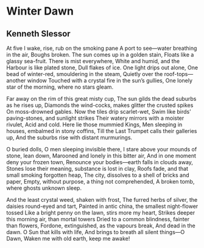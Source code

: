# Winter Dawn
## Kenneth Slessor
At five I wake, rise, rub on the smoking pane
A port to see—water breathing in the air,
Boughs broken. The sun comes up in a golden stain,
Floats like a glassy sea-fruit. There is mist everywhere,
White and humid, and the Harbour is like plated stone,
Dull flakes of ice. One light drips out alone,
One bead of winter-red, smouldering in the steam,
Quietly over the roof-tops—another window
Touched with a crystal fire in the sun’s gullies,
One lonely star of the morning, where no stars gleam.

Far away on the rim of this great misty cup,
The sun gilds the dead suburbs as he rises up,
Diamonds the wind-cocks, makes glitter the crusted spikes
On moss-drowned gables. Now the tiles drip scarlet-wet,
Swim like birds’ paving-stones, and sunlight strikes
Their watery mirrors with a moister rivulet,
Acid and cold. Here lie those mummied Kings,
Men sleeping in houses, embalmed in stony coffins,
Till the Last Trumpet calls their galleries up,
And the suburbs rise with distant murmurings.

O buried dolls, O men sleeping invisible there,
I stare above your mounds of stone, lean down,
Marooned and lonely in this bitter air,
And in one moment deny your frozen town,
Renounce your bodies—earth falls in clouds away,
Stones lose their meaning, substance is lost in clay,
Roofs fade, and that small smoking forgotten heap,
The city, dissolves to a shell of bricks and paper,
Empty, without purpose, a thing not comprehended,
A broken tomb, where ghosts unknown sleep.

And the least crystal weed, shaken with frost,
The furred herbs of silver, the daisies round-eyed and tart,
Painted in antic china, the smallest night-flower tossed
Like a bright penny on the lawn, stirs more my heart,
Strikes deeper this morning air, than mortal towers
Dried to a common blindness, fainter than flowers,
Fordone, extinguished, as the vapours break,
And dead in the dawn. O Sun that kills with life,
And brings to breath all silent things—O Dawn,
Waken me with old earth, keep me awake!